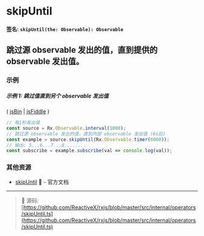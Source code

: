 # skipUntil

#### 签名: `skipUntil(the: Observable): Observable`

## 跳过源 observable 发出的值，直到提供的 observable 发出值。

### 示例

##### 示例 1: 跳过值直到另个 observable 发出值

( [jsBin](http://jsbin.com/tapizososu/1/edit?js,console) |
[jsFiddle](https://jsfiddle.net/btroncone/xLu8nf77/) )

```js
// 每1秒发出值
const source = Rx.Observable.interval(1000);
// 跳过源 observable 发出的值，直到内部 observable 发出值 (6s后)
const example = source.skipUntil(Rx.Observable.timer(6000));
// 输出: 5...6...7...8........
const subscribe = example.subscribe(val => console.log(val));
```


### 其他资源

* [skipUntil](http://cn.rx.js.org/class/es6/Observable.js~Observable.html#instance-method-skipUntil) :newspaper: - 官方文档

---
> :file_folder: 源码:  [https://github.com/ReactiveX/rxjs/blob/master/src/internal/operators/skipUntil.ts](https://github.com/ReactiveX/rxjs/blob/master/src/internal/operators/skipUntil.ts)
